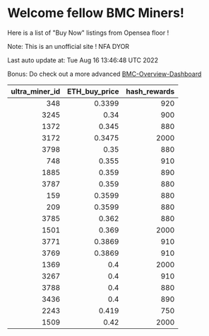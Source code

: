 # Welcome fellow BMC Miners!
Here is a list of "Buy Now" listings from Opensea floor !

Note: This is an unofficial site ! NFA DYOR

Last auto update at: Tue Aug 16 13:46:48 UTC 2022

Bonus: Do check out a more advanced [BMC-Overview-Dashboard](https://dune.com/defifunk/BMC-Overview-Dashboard)


|   ultra_miner_id |   ETH_buy_price |   hash_rewards |
|-----------------:|----------------:|---------------:|
|              348 |          0.3399 |            920 |
|             3245 |          0.34   |            900 |
|             1372 |          0.345  |            880 |
|             3172 |          0.3475 |           2000 |
|             3798 |          0.35   |            880 |
|              748 |          0.355  |            910 |
|             1885 |          0.359  |            890 |
|             3787 |          0.359  |            880 |
|              159 |          0.3599 |            880 |
|              209 |          0.3599 |            880 |
|             3785 |          0.362  |            880 |
|             1501 |          0.369  |           2000 |
|             3771 |          0.3869 |            910 |
|             3769 |          0.3869 |            910 |
|             1369 |          0.4    |           2000 |
|             3267 |          0.4    |            910 |
|             3788 |          0.4    |            880 |
|             3436 |          0.4    |            890 |
|             2243 |          0.419  |            750 |
|             1509 |          0.42   |           2000 |